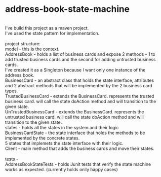 # address-book-state-machine
<br>
I've build this project as a maven project.<br>
I've used the state pattern for implementation.<br>
<br>
project structure:<br>
model - this is the context. <br>
    AddressBook - holds a list of business cards and expose 2 methods - 1 to add trusted business cards and the second for adding untrusted business cards.<br>
                  I've created it as a Singleton because I want only one instance of the address book.<br>
    BusinessCard - an abstract class that holds the state interface, attributes and 2 abstract methods that will be implemented by the 2 business card types.<br>
    TrustedBusinessCard - extends the BusinessCard. represents the trusted business card. will call the state doAction method and will transition to the given state.<br>
    UnTrustedBusinessCard  - extends the BusinessCard. represents the untrusted business card. will call the state doAction method and will transition to the given state.<br>
states - holds all the states in the system and their logic <br>
    BusinessCardState - the state interface that holds the methods to be implemented by the concrete states. <br>
    5 states that implemets the state interface with their logic. <br>
Client - main method that adds the business cards and move their states.<br>
<br>
tests - <br>
    AddressBookStateTests - holds Junit tests that verify the state machine works as expected. (currently holds onlly happy cases) <br>
